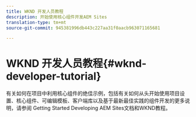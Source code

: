 ```yaml
---
title: WKND 开发人员教程
description: 开始使用核心组件开发AEM Sites
translation-type: tm+mt
source-git-commit: 945381996db443c227aa31f0aacb963071165681

---
```



# WKND 开发人员教程{#wknd-developer-tutorial}

有关如何在项目中利用核心组件的绝佳示例，包括有关如何从头开始使用项目设置、核心组件、可编辑模板、客户端库以及基于最新最佳实践的组件开发的更多说明，请参阅 [](https://docs.adobe.com/content/help/en/experience-manager-learn/getting-started-wknd-tutorial-develop/overview.html) Getting Started Developing AEM Sites文档和WKND教程。
